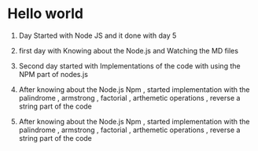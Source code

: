 # Hello world

1. Day Started with Node JS and it done with day 5

2. first day with Knowing about the Node.js and Watching the MD files 

3. Second day started with Implementations of the code with using the NPM part of nodes.js 

4. After knowing about the Node.js Npm , started implementation with the palindrome , armstrong , factorial , arthemetic operations , reverse a string part of the code


4. After knowing about the Node.js Npm , started implementation with the palindrome , armstrong , factorial , arthemetic operations , reverse a string part of the code